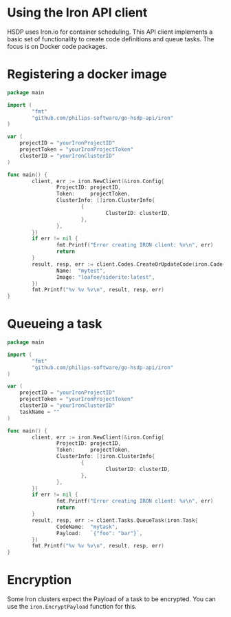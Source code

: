# Using the Iron API client
HSDP uses Iron.io for container scheduling. This API client
implements a basic set of functionality to create code definitions and queue tasks.
The focus is on Docker code packages. 

# Registering a docker image
```go
package main

import (
        "fmt"
        "github.com/philips-software/go-hsdp-api/iron"
)

var (
    projectID = "yourIronProjectID"
    projectToken = "yourIronProjectToken"
    clusterID = "yourIronClusterID"
)

func main() {
        client, err := iron.NewClient(&iron.Config{
                ProjectID: projectID,
                Token:     projectToken,
                ClusterInfo: []iron.ClusterInfo{
                        {
                                ClusterID: clusterID,
                        },
                },
        })
        if err != nil {
                fmt.Printf("Error creating IRON client: %v\n", err)
                return
        }
        result, resp, err := client.Codes.CreateOrUpdateCode(iron.Code{
                Name:  "mytest",
                Image: "loafoe/siderite:latest",
        })
        fmt.Printf("%v %v %v\n", result, resp, err)
}

```

# Queueing a task
```go
package main

import (
        "fmt"
        "github.com/philips-software/go-hsdp-api/iron"
)

var (
	projectID = "yourIronProjectID"
    projectToken = "yourIronProjectToken"
    clusterID = "yourIronClusterID"
    taskName = ""
)

func main() {
        client, err := iron.NewClient(&iron.Config{
                ProjectID: projectID,
                Token:     projectToken,
                ClusterInfo: []iron.ClusterInfo{
                        {
                                ClusterID: clusterID,
                        },
                },
        })
        if err != nil {
                fmt.Printf("Error creating IRON client: %v\n", err)
                return
        }
        result, resp, err := client.Tasks.QueueTask(iron.Task{
                CodeName:  "mytask",
                Payload:   `{"foo": "bar"}`,
        })
        fmt.Printf("%v %v %v\n", result, resp, err)
}

```

# Encryption
Some Iron clusters expect the Payload of a task to be encrypted.
You can use the `iron.EncryptPayload` function for this.